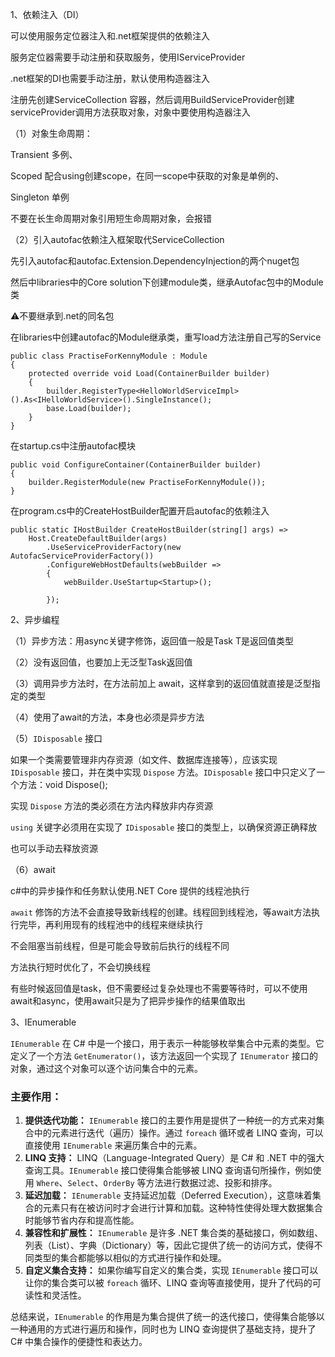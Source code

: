 1、依赖注入（DI）

可以使用服务定位器注入和.net框架提供的依赖注入

服务定位器需要手动注册和获取服务，使用IServiceProvider

.net框架的DI也需要手动注册，默认使用构造器注入

注册先创建ServiceCollection 容器，然后调用BuildServiceProvider创建serviceProvider调用方法获取对象，对象中要使用构造器注入

（1）对象生命周期：

Transient 多例、

Scoped 配合using创建scope，在同一scope中获取的对象是单例的、

Singleton 单例

不要在长生命周期对象引用短生命周期对象，会报错



（2）引入autofac依赖注入框架取代ServiceCollection

先引入autofac和autofac.Extension.DependencyInjection的两个nuget包

然后中libraries中的Core solution下创建module类，继承Autofac包中的Module类

⚠️不要继承到.net的同名包

在libraries中创建autofac的Module继承类，重写load方法注册自己写的Service

```
public class PractiseForKennyModule : Module
{
    protected override void Load(ContainerBuilder builder)
    {
        builder.RegisterType<HelloWorldServiceImpl>().As<IHelloWorldService>().SingleInstance();
        base.Load(builder);
    }
}
```

在startup.cs中注册autofac模块

```
public void ConfigureContainer(ContainerBuilder builder)
{
    builder.RegisterModule(new PractiseForKennyModule());
}
```

在program.cs中的CreateHostBuilder配置开启autofac的依赖注入

```
public static IHostBuilder CreateHostBuilder(string[] args) =>
    Host.CreateDefaultBuilder(args)
        .UseServiceProviderFactory(new AutofacServiceProviderFactory())
        .ConfigureWebHostDefaults(webBuilder =>
        {
            webBuilder.UseStartup<Startup>();
            
        });
```

2、异步编程

（1）异步方法：用async关键字修饰，返回值一般是Task<T> T是返回值类型

（2）没有返回值，也要加上无泛型Task返回值

（3）调用异步方法时，在方法前加上 await，这样拿到的返回值就直接是泛型指定的类型

（4）使用了await的方法，本身也必须是异步方法

（5）`IDisposable` 接口

如果一个类需要管理非内存资源（如文件、数据库连接等），应该实现 `IDisposable` 接口，并在类中实现 `Dispose` 方法。`IDisposable` 接口中只定义了一个方法：void Dispose();

实现 `Dispose` 方法的类必须在方法内释放非内存资源

`using` 关键字必须用在实现了 `IDisposable` 接口的类型上，以确保资源正确释放

也可以手动去释放资源

（6）await

c#中的异步操作和任务默认使用.NET Core 提供的线程池执行

`await` 修饰的方法不会直接导致新线程的创建。线程回到线程池，等await方法执行完毕，再利用现有的线程池中的线程来继续执行

不会阻塞当前线程，但是可能会导致前后执行的线程不同

方法执行短时优化了，不会切换线程

有些时候返回值是task，但不需要经过复杂处理也不需要等待时，可以不使用await和async，使用await只是为了把异步操作的结果值取出



3、IEnumerable

`IEnumerable` 在 C# 中是一个接口，用于表示一种能够枚举集合中元素的类型。它定义了一个方法 `GetEnumerator()`，该方法返回一个实现了 `IEnumerator` 接口的对象，通过这个对象可以逐个访问集合中的元素。

### 主要作用：

1. **提供迭代功能：** `IEnumerable` 接口的主要作用是提供了一种统一的方式来对集合中的元素进行迭代（遍历）操作。通过 `foreach` 循环或者 LINQ 查询，可以直接使用 `IEnumerable` 来遍历集合中的元素。
2. **LINQ 支持：** LINQ（Language-Integrated Query）是 C# 和 .NET 中的强大查询工具。`IEnumerable` 接口使得集合能够被 LINQ 查询语句所操作，例如使用 `Where`、`Select`、`OrderBy` 等方法进行数据过滤、投影和排序。
3. **延迟加载：** `IEnumerable` 支持延迟加载（Deferred Execution），这意味着集合的元素只有在被访问时才会进行计算和加载。这种特性使得处理大数据集合时能够节省内存和提高性能。
4. **兼容性和扩展性：** `IEnumerable` 是许多 .NET 集合类的基础接口，例如数组、列表（List）、字典（Dictionary）等，因此它提供了统一的访问方式，使得不同类型的集合都能够以相似的方式进行操作和处理。
5. **自定义集合支持：** 如果你编写自定义的集合类，实现 `IEnumerable` 接口可以让你的集合类可以被 `foreach` 循环、LINQ 查询等直接使用，提升了代码的可读性和灵活性。

总结来说，`IEnumerable` 的作用是为集合提供了统一的迭代接口，使得集合能够以一种通用的方式进行遍历和操作，同时也为 LINQ 查询提供了基础支持，提升了 C# 中集合操作的便捷性和表达力。


